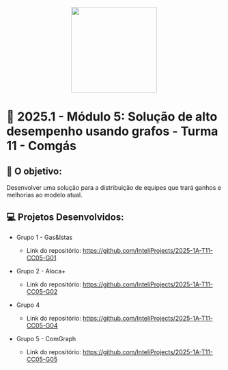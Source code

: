 <div align="center">
    <img src= https://drive.google.com/file/d/1YJDfXo_F1-ibsReQL0xRCsTCt1jAGcC2/view?usp=drive_link  width="200">
</div>


# 🙋 2025.1  - Módulo 5: Solução de alto desempenho usando grafos - Turma 11 - Comgás


## 🎯 O objetivo:
Desenvolver uma solução para a distribuição de equipes que trará ganhos e melhorias ao modelo atual.

## 💻 Projetos Desenvolvidos: 

- Grupo 1 - Gas&Istas
  - Link do repositório: https://github.com/InteliProjects/2025-1A-T11-CC05-G01

- Grupo 2 - Aloca+
  - Link do repositório: https://github.com/InteliProjects/2025-1A-T11-CC05-G02

- Grupo 4 
  - Link do repositório: https://github.com/InteliProjects/2025-1A-T11-CC05-G04

- Grupo 5 - ComGraph
  - Link do repositório: https://github.com/InteliProjects/2025-1A-T11-CC05-G05
